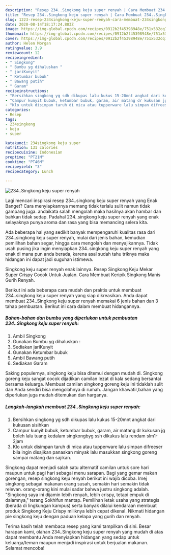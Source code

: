 ```yaml
---
description: "Resep 234..Singkong keju super renyah | Cara Membuat 234..Singkong keju super renyah Yang Lezat Sekali"
title: "Resep 234..Singkong keju super renyah | Cara Membuat 234..Singkong keju super renyah Yang Lezat Sekali"
slug: 1223-resep-234singkong-keju-super-renyah-cara-membuat-234singkong-keju-super-renyah-yang-lezat-sekali
date: 2020-08-14T18:17:24.803Z
image: https://img-global.cpcdn.com/recipes/0912b2f45398948e/751x532cq70/234singkong-keju-super-renyah-foto-resep-utama.jpg
thumbnail: https://img-global.cpcdn.com/recipes/0912b2f45398948e/751x532cq70/234singkong-keju-super-renyah-foto-resep-utama.jpg
cover: https://img-global.cpcdn.com/recipes/0912b2f45398948e/751x532cq70/234singkong-keju-super-renyah-foto-resep-utama.jpg
author: Helen Morgan
ratingvalue: 3.9
reviewcount: 12
recipeingredient:
- " Singkong"
- " Bumbu yg dihaluskan "
- " jariKunyit"
- " Ketumbar bubuk"
- " Bawang putih"
- " Garam"
recipeinstructions:
- "Bersihkan singkong yg sdh dikupas lalu kukus 15-20mnt angkat dari kukusan sisihkan"
- "Campur kunyit bubuk, ketumbar bubuk, garam, air matang dr kukusan jg boleh lalu tuang kedalam singkongbyg ssh dikukus lalu rendam slm1-2jam"
- "Klo untuk disimpan taruh di mica atau tupperware lalu simpan difreeser bila ingin disajikan panaskan minyak lalu masukkan singkong goreng sampai matang dan sajikan."
categories:
- Resep
tags:
- 234singkong
- keju
- super

katakunci: 234singkong keju super 
nutrition: 131 calories
recipecuisine: Indonesian
preptime: "PT21M"
cooktime: "PT46M"
recipeyield: "3"
recipecategory: Lunch

---
```



![234..Singkong keju super renyah](https://img-global.cpcdn.com/recipes/0912b2f45398948e/751x532cq70/234singkong-keju-super-renyah-foto-resep-utama.jpg)

Lagi mencari inspirasi resep 234..singkong keju super renyah yang Enak Banget? Cara menyiapkannya memang tidak terlalu sulit namun tidak gampang juga. andaikata salah mengolah maka hasilnya akan hambar dan bahkan tidak sedap. Padahal 234..singkong keju super renyah yang enak selayaknya punya aroma dan rasa yang bisa memancing selera kita.

Ada beberapa hal yang sedikit banyak mempengaruhi kualitas rasa dari 234..singkong keju super renyah, mulai dari jenis bahan, kemudian pemilihan bahan segar, hingga cara mengolah dan menyajikannya. Tidak usah pusing jika ingin menyiapkan 234..singkong keju super renyah yang enak di mana pun anda berada, karena asal sudah tahu triknya maka hidangan ini dapat jadi suguhan istimewa.

Singkong keju super renyah enak lainnya. Resep Singkong Keju Mekar Super Crispy Cocok Untuk Jualan. Cara Membuat Keripik Singkong Manis Gurih Renyah.


Berikut ini ada beberapa cara mudah dan praktis untuk membuat 234..singkong keju super renyah yang siap dikreasikan. Anda dapat membuat 234..Singkong keju super renyah memakai 6 jenis bahan dan 3 tahap pembuatan. Berikut ini cara dalam membuat hidangannya.

<!--inarticleads1-->

##### Bahan-bahan dan bumbu yang diperlukan untuk pembuatan 234..Singkong keju super renyah:

1. Ambil  Singkong
1. Gunakan  Bumbu yg dihaluskan :
1. Sediakan  jariKunyit
1. Gunakan  Ketumbar bubuk
1. Ambil  Bawang putih
1. Sediakan  Garam


Saking populernya, singkong keju bisa ditemui dengan mudah di. Singkong goreng keju sangat cocok dijadikan camilan lezat di kala sedang bersantai bersama keluarga. Membuat camilan singkong goreng keju ini tidaklah sulit dan Anda sendiri bisa mengolahnya di rumah. Jangan khawatir,bahan yang diperlukan juga mudah ditemukan dan harganya. 

<!--inarticleads2-->

##### Langkah-langkah membuat 234..Singkong keju super renyah:

1. Bersihkan singkong yg sdh dikupas lalu kukus 15-20mnt angkat dari kukusan sisihkan
1. Campur kunyit bubuk, ketumbar bubuk, garam, air matang dr kukusan jg boleh lalu tuang kedalam singkongbyg ssh dikukus lalu rendam slm1-2jam
1. Klo untuk disimpan taruh di mica atau tupperware lalu simpan difreeser bila ingin disajikan panaskan minyak lalu masukkan singkong goreng sampai matang dan sajikan.


Singkong dapat menjadi salah satu alternatif camilan untuk sore hari maupun untuk pagi hari sebagai menu sarapan. Bagi yang gemar makan gorengan, resep singkong keju renyah berikut ini wajib dicoba. Imej singkong sebagai makanan orang susah, semakin hari semakin tidak relevan. orang-orang kini mulai sadar bahwa justru singkong adalah. &#34;Singkong saya ini dijamin lebih renyah, lebih crispy, tetapi empuk di dalamnya,&#34; terang Sokhifun mantap. Pemilihan letak usaha yang strategis (berada di lingkungan kampus) serta banyak dilalui kendaraan membuat produk Singkong Keju Crispy miliknya lebih cepat dikenal. Nikmati hidangan pie singkong keju dengan paduan kelapa yang gurih dan renyah. 

Terima kasih telah membaca resep yang kami tampilkan di sini. Besar harapan kami, olahan 234..Singkong keju super renyah yang mudah di atas dapat membantu Anda menyiapkan hidangan yang sedap untuk keluarga/teman maupun menjadi inspirasi untuk berjualan makanan. Selamat mencoba!

